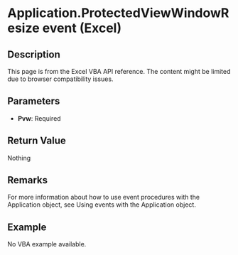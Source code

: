 # Application.ProtectedViewWindowResize event (Excel)

## Description
This page is from the Excel VBA API reference. The content might be limited due to browser compatibility issues.

## Parameters
- **Pvw**: Required

## Return Value
Nothing

## Remarks
For more information about how to use event procedures with the Application object, see Using events with the Application object.

## Example
No VBA example available.
